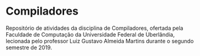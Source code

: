 # Compiladores
Repositório de atividades da disciplina de Compiladores, ofertada pela Faculdade de Computação da Universidade Federal de Uberlândia, lecionada pelo professor Luiz Gustavo Almeida Martins durante o segundo semestre de 2019.
